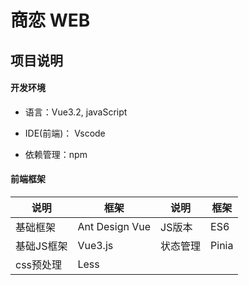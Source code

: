 # 商恋 WEB

## 项目说明
#### 开发环境

- 语言：Vue3.2, javaScript

- IDE(前端)： Vscode

- 依赖管理：npm




#### 前端框架

| 说明       | 框架       | 说明       | 框架      |
| ---------- | ---------- | ---------- | --------- |
| 基础框架   | Ant Design Vue | JS版本     | ES6       |
| 基础JS框架 | Vue3.js     | 状态管理   | Pinia       |
| css预处理  | Less      |